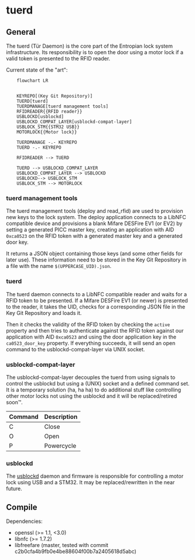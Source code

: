 # tuerd
## General
The tuerd (Tür Daemon) is the core part of the Entropian lock system infrastructure. Its responsibility is to open the door using a motor lock if a valid token is presented to the RFID reader.


Current state of the "art":

```mermaid
    flowchart LR


    KEYREPO[(Key Git Repository)]
    TUERD[tuerd]
    TUERDMANAGE[tuerd management tools]
    RFIDREADER{{RFID reader}}
    USBLOCKD[usblockd]
    USBLOCKD_COMPAT_LAYER[usblockd-compat-layer]
    USBLOCK_STM{{STM32 USB}}
    MOTORLOCK{{Motor lock}}

    TUERDMANAGE -.- KEYREPO
    TUERD -.- KEYREPO

    RFIDREADER --> TUERD

    TUERD --> USBLOCKD_COMPAT_LAYER
    USBLOCKD_COMPAT_LAYER --> USBLOCKD
    USBLOCKD--> USBLOCK_STM
    USBLOCK_STM --> MOTORLOCK

```

### tuerd management tools
The tuerd management tools (deploy and read_rfid) are used to provision new keys to the lock system. The deploy application connects to a LibNFC compatible device and provisions a blank Mifare DESFire EV1 (or EV2) by setting a generated PICC master key, creating an application with AID ```0xca0523``` on the RFID token with a generated master key and a generated door key.

It returns a JSON object containing those keys (and some other fields for later use). These information need to be stored in the Key Git Repository in a file with the name ```$(UPPERCASE_UID).json```. 

### tuerd

The tuerd daemon connects to a LibNFC compatible reader and waits for a RFID token to be presented. If a Mifare DESFire EV1 (or newer) is presented to the reader, it takes the UID, checks for a corresponding JSON file in the Key Git Repository and loads it. 

Then it checks the validity of the RFID token by checking the ```active``` property and then tries to authenticate against the RFID token against our application with AID ```0xca0523``` and using the door application key in the ```ca0523_door_key``` property. If everything succeeds, it will send an open command to the usblockd-compat-layer via UNIX socket.




### usblockd-compat-layer
The usblockd-compat-layer decouples the tuerd from using signals to control the usblockd but using a (UNIX) socket and a defined command set. It is a temporary solution (ha, ha ha) to do additional stuff like controlling other motor locks not using the usblockd and it will be replaced/retired soon™️.

| Command  | Description           |
|----------|-----------------------|
| C        | Close                 |
| O        | Open                  |
| P        | Powercycle            |


### usblockd
The [usblockd](https://github.com/entropia/usblockd) daemon and firmware is responsible for controlling a motor lock using USB and a STM32. It may be replaced/rewritten in the near future.


## Compile

Dependencies:
 * openssl (>= 1.1, <3.0)
 * libnfc (>= 1.7.2)
 * libfreefare (master, tested with commit c2b0cfa4b9fb0e4be88604f00b7a2405618d5abc)